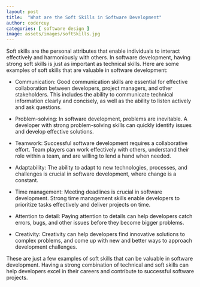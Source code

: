 ```yaml
---
layout: post
title:  "What are the Soft Skills in Software Development"
author: codercuy
categories: [ software design ]
image: assets/images/softSkills.jpg
---
```


Soft skills are the personal attributes that enable individuals to interact effectively and harmoniously with others. In software development, having strong soft skills is just as important as technical skills. Here are some examples of soft skills that are valuable in software development:

- Communication: Good communication skills are essential for effective collaboration between developers, project managers, and other stakeholders. This includes the ability to communicate technical information clearly and concisely, as well as the ability to listen actively and ask questions.

- Problem-solving: In software development, problems are inevitable. A developer with strong problem-solving skills can quickly identify issues and develop effective solutions.

- Teamwork: Successful software development requires a collaborative effort. Team players can work effectively with others, understand their role within a team, and are willing to lend a hand when needed.

- Adaptability: The ability to adapt to new technologies, processes, and challenges is crucial in software development, where change is a constant.

- Time management: Meeting deadlines is crucial in software development. Strong time management skills enable developers to prioritize tasks effectively and deliver projects on time.

- Attention to detail: Paying attention to details can help developers catch errors, bugs, and other issues before they become bigger problems.

- Creativity: Creativity can help developers find innovative solutions to complex problems, and come up with new and better ways to approach development challenges.

These are just a few examples of soft skills that can be valuable in software development. Having a strong combination of technical and soft skills can help developers excel in their careers and contribute to successful software projects.
